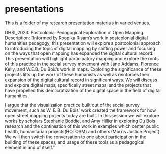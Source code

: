 # presentations
This is a folder of my research presentation materials in varied venues.

DHSI_2023: Postcolonial Pedagogical Exploration of Open Mapping.
Description: “Informed by Roopika Risam’s work in postcolonial digital humanities pedagogy, this presentation will explore a postcolonial approach to introducing the topic of digital mapping by shifting power and focusing on the ways that open mapping has expanded the digital cultural record. This presentation will highlight participatory mapping and explore the roots of this practice in the social survey movement with Jane Addams, Florence Kelly, and W.E.B. Du Bois’s work in maps. Exploring the significance of these projects lifts up the work of these humanists as well as reinforces their expansion of the digital cultural record in significant ways. We will discuss and explore digital maps, specifically street maps, and the projects that have propelled this democratization of the digital space in the field of digital humanities.

I argue that the visualization practice built out of the social survey movement, such as W. E. B. Du Bois’ work created the framework for how open street mapping projects today are built. In this session we will explore works by scholars Stephanie Boddie, and Amy Hillier in exploring Du Bois research and the continuation of this work in examples which center public health, humanitarian projects(HOTOSM) and others (Morris Justice Project). We will then switch the conversation to one about participation in the building of these spaces, and usage of these tools as a pedagogical element in and of itself.”

 
